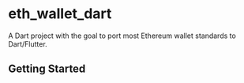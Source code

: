 # eth_wallet_dart

A  Dart project with the goal to port most Ethereum wallet standards to Dart/Flutter.

## Getting Started


